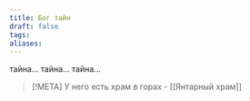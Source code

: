 ```yaml
---
title: Бог тайн
draft: false
tags: 
aliases:
---
```

 
тайна... тайна... тайна...

>[!META]
>У него есть храм в горах - [[Янтарный храм]]